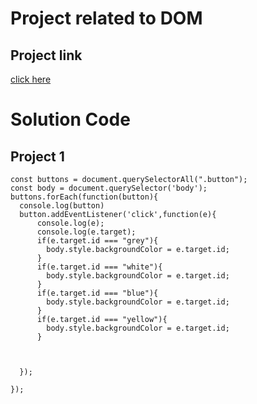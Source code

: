 # Project related to DOM

## Project link
[click here](https://stackblitz.com/edit/dom-project-chaiaurcode?file=index.html)

# Solution Code

## Project 1
```
const buttons = document.querySelectorAll(".button");
const body = document.querySelector('body');
buttons.forEach(function(button){
  console.log(button)
  button.addEventListener('click',function(e){
      console.log(e);
      console.log(e.target);
      if(e.target.id === "grey"){
        body.style.backgroundColor = e.target.id;
      }
      if(e.target.id === "white"){
        body.style.backgroundColor = e.target.id;
      }
      if(e.target.id === "blue"){
        body.style.backgroundColor = e.target.id;
      }
      if(e.target.id === "yellow"){
        body.style.backgroundColor = e.target.id;
      }



  });

});




```